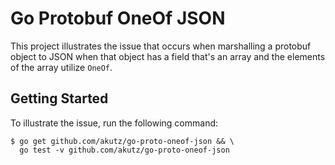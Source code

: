 # Go Protobuf OneOf JSON
This project illustrates the issue that occurs when marshalling a protobuf
object to JSON when that object has a field that's an array and the elements
of the array utilize `OneOf`.

## Getting Started
To illustrate the issue, run the following command:

```shell
$ go get github.com/akutz/go-proto-oneof-json && \
  go test -v github.com/akutz/go-proto-oneof-json
```

